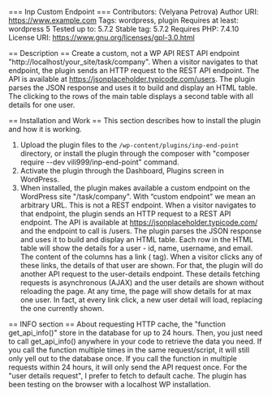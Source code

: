 === Inp Custom Endpoint ===
Contributors: (Velyana Petrova)
Author URI: https://www.example.com
Tags: wordpress, plugin
Requires at least: wordpress 5
Tested up to: 5.7.2
Stable tag: 5.7.2
Requires PHP: 7.4.10 
License URI: https://www.gnu.org/licenses/gpl-3.0.html


== Description ==
Create a custom, not a WP API REST API endpoint "http://localhost/your_site/task/company". When a visitor navigates to that endpoint, the plugin sends an HTTP request to the REST API endpoint. The API is available at https://jsonplaceholder.typicode.com/users. The plugin parses the JSON response and uses it to build and display an HTML table. The clicking to the rows of the main table displays a second table with all details for one user.

== Installation and Work ==
This section describes how to install the plugin and how it is working.
1. Upload the plugin files to the `/wp-content/plugins/inp-end-point` directory, or install the plugin through the composer with "composer require  --dev vili999/inp-end-point" command.
2. Activate the plugin through the Dashboard, Plugins screen in WordPress.
3. When installed, the plugin makes available a custom endpoint on the WordPress site "/task/company". With “custom endpoint” we mean an arbitrary URL.
This is not a REST endpoint. When a visitor navigates to that endpoint, the plugin sends an HTTP request to a REST API endpoint. The API is available at https://jsonplaceholder.typicode.com/ and the endpoint to call is /users.
The plugin parses the JSON response and uses it to build and display an HTML table. Each row in the HTML table will show the details for a user - id, name, username, and email.
The content of the columns has a link (<a> tag). When a visitor clicks any of these links, the details of that user are shown. For that, the plugin will do another API request to the user-details endpoint.
These details fetching requests is asynchronous (AJAX) and the user details are shown without reloading the page.
At any time, the page will show details for at max one user. In fact, at every link click, a new user detail will load, replacing the one currently shown.

== INFO section ==
About requesting  HTTP cache, the "function get_api_info()" store in the database for up to 24 hours. Then, you just need to call get_api_info() anywhere in your code to retrieve the data you need. If you call the function multiple times in the same request/script, it will still only yell out to the database once. If you call the function in multiple requests within 24 hours, it will only send the API request once.
For the "user details request",  I prefer to fetch to default cache.
The plugin has been testing on the browser with a localhost WP installation.